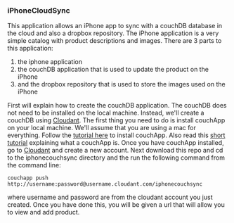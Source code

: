 ### iPhoneCloudSync

This application allows an iPhone app to sync with a couchDB database in the cloud and also a dropbox repository. The iPhone application is a very simple catalog with product descriptions and images. There are 3 parts to this application: 

1. the iphone application
2. the couchDB application that is used to update the product on the iPhone
3. and the dropbox repository that is used to store the images used on the iPhone

First will explain how to create the couchDB application. The couchDB does not need to be installed on the local machine. Instead, we'll create a couchDB using [Cloudant](http://www.cloudant.com). The first thing you need to do is install couchApp on your local machine. We'll assume that you are using a mac for everything. Follow the [tutorial here](http://benoitc.github.com/couchapp/download.html) to install couchApp. Also read this [short tutorial](http://benoitc.github.com/couchapp/getting_started.html) explaining what a couchApp is. Once you have couchApp installed, go to [Cloudant](http://www.cloudant.com) and create a new account. Next download this repo and cd to the iphonecouchsync directory and the run the following command from the command line:

    couchapp push http://username:password@username.cloudant.com/iphonecouchsync

where username and password are from the cloudant account you just created. Once you have done this, you will be given a url that will allow you to view and add product. 
